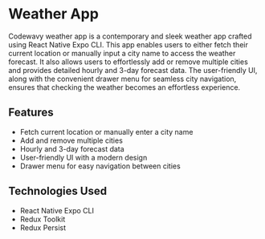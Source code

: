 # Weather App


Codewavy weather app is a contemporary and sleek weather app crafted using React Native Expo CLI. This app enables users to either fetch their current location or manually input a city name to access the weather forecast. It also allows users to effortlessly add or remove multiple cities and provides detailed hourly and 3-day forecast data. The user-friendly UI, along with the convenient drawer menu for seamless city navigation, ensures that checking the weather becomes an effortless experience.

## Features

- Fetch current location or manually enter a city name
- Add and remove multiple cities
- Hourly and 3-day forecast data
- User-friendly UI with a modern design
- Drawer menu for easy navigation between cities

## Technologies Used

- React Native Expo CLI
- Redux Toolkit
- Redux Persist



